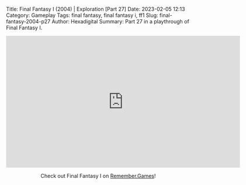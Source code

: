 Title: Final Fantasy I (2004) | Exploration [Part 27]
Date: 2023-02-05 12:13
Category: Gameplay
Tags: final fantasy,  final fantasy i,  ff1
Slug: final-fantasy-2004-p27
Author: Hexadigital
Summary: Part 27 in a playthrough of Final Fantasy I.

<center><iframe src="https://www.youtube.com/embed/FFad6-Ux4zg?feature=oembed" allow="accelerometer; autoplay; encrypted-media; gyroscope; picture-in-picture" width="640" height="360" frameborder="0"></iframe>

Check out Final Fantasy I on [Remember.Games](https://remember.games/game/6866/final-fantasy-i-ii-dawn-of-souls/)!</center>
